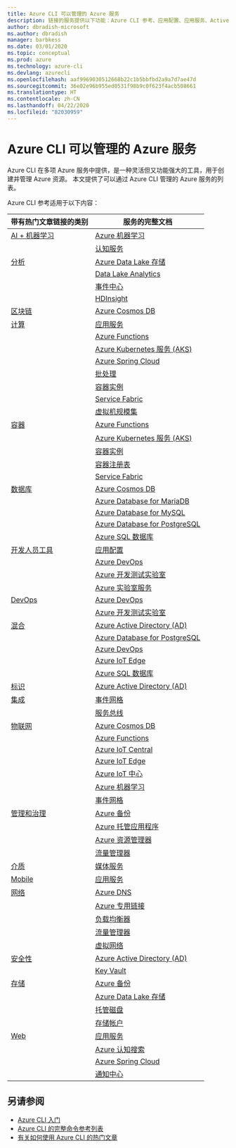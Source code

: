 ```yaml
---
title: Azure CLI 可以管理的 Azure 服务
description: 链接的服务提供以下功能：Azure CLI 参考、应用配置、应用服务、Active Directory (AD)、备份、认知搜索、Cosmos DB、Data Lake Storage、数据库、MariaDB、MySQL、PostgreSQL、DevOps、开发测试实验室、DNS、Functions、IoT、IoT Central、IoT Edge、IoT 中心、Kubernetes 服务 (AKS)、实验室服务、机器学习、托管应用程序、专用链接、资源管理器、Spring Cloud、SQL 数据库、Batch、认知服务、容器实例、容器注册表、Data Lake Analytics、事件网格、事件中心、HDInsight、Key Vault、负载平衡器、托管磁盘、媒体服务、通知中心、服务总线、Service Fabric、存储帐户、流量管理器、虚拟机规模集、虚拟网络、计算、网络、物联网、开发人员工具、数据库、分析、管理和治理、混合、存储、安全性、AI、AI + 机器学习
author: dbradish-microsoft
ms.author: dbradish
manager: barbkess
ms.date: 03/01/2020
ms.topic: conceptual
ms.prod: azure
ms.technology: azure-cli
ms.devlang: azurecli
ms.openlocfilehash: aaf9969030512668b22c1b5bbfbd2a9a7d7ae47d
ms.sourcegitcommit: 36e02e96b955ed0531f98b9c0f623f4acb508661
ms.translationtype: HT
ms.contentlocale: zh-CN
ms.lasthandoff: 04/22/2020
ms.locfileid: "82030959"
---
```

# <a name="azure-services-the-azure-cli-can-manage"></a>Azure CLI 可以管理的 Azure 服务

Azure CLI 在多项 Azure 服务中提供，是一种灵活但又功能强大的工具，用于创建并管理 Azure 资源。  本文提供了可以通过 Azure CLI 管理的 Azure 服务的列表。

Azure CLI 参考适用于以下内容：  

| 带有热门文章链接的类别 | 服务的完整文档
|-|-|
|[AI + 机器学习](/cli/azure/popular-articles-using-the-azure-cli?#ai--machine-learning)| [Azure 机器学习](/azure/machine-learning/)
||[认知服务](/azure/cognitive-services/)
|[分析](/cli/azure/popular-articles-using-the-azure-cli?#analytics)|[Azure Data Lake 存储](/azure/storage/blobs/data-lake-storage-introduction/)
||[Data Lake Analytics](/azure/data-lake-analytics/)
||[事件中心](/azure/event-hubs/)
||[HDInsight](/azure/hdinsight/)
|[区块链](popular-articles-using-the-azure-cli.md)|[Azure Cosmos DB](/azure/cosmos-db/)
|[计算](/cli/azure/popular-articles-using-the-azure-cli?#compute)|[应用服务](/azure/app-service/)
||[Azure Functions](/azure/azure-functions/)
||[Azure Kubernetes 服务 (AKS)](/azure/aks/)
||[Azure Spring Cloud](/azure/spring-cloud/)
||[批处理](/azure/batch/)
||[容器实例](/azure/container-instances/)
||[Service Fabric](/azure/service-fabric/)
||[虚拟机规模集](/azure/virtual-machine-scale-sets/)
|[容器](popular-articles-using-the-azure-cli.md)|[Azure Functions](/azure/azure-functions/)
||[Azure Kubernetes 服务 (AKS)](/azure/aks/)
||[容器实例](/azure/container-instances/)
||[容器注册表](/azure/container-registry/)
||[Service Fabric](/azure/service-fabric/)
|[数据库](/cli/azure/popular-articles-using-the-azure-cli?#databases)|[Azure Cosmos DB](/azure/cosmos-db/)
||[Azure Database for MariaDB](/azure/mariadb/)
||[Azure Database for MySQL](/azure/mysql/)
||[Azure Database for PostgreSQL](/azure/postgresql/)
||[Azure SQL 数据库](/azure/sql-database/)
|[开发人员工具](/cli/azure/popular-articles-using-the-azure-cli?#developer-tools)|[应用配置](/azure/azure-app-configuration/)
||[Azure DevOps](/azure/devops/)
||[Azure 开发测试实验室](/azure/lab-services/)
||[Azure 实验室服务](/azure/lab-services/classroom-labs/)
|[DevOps](/cli/azure/popular-articles-using-the-azure-cli?#developer-tools)|[Azure DevOps](/azure/devops/)
||[Azure 开发测试实验室](/azure/lab-services/)
|[混合](/cli/azure/popular-articles-using-the-azure-cli?#hybrid)|[Azure Active Directory (AD)](/azure/active-directory/)
||[Azure Database for PostgreSQL](/azure/postgresql/)
||[Azure DevOps](/azure/devops/)
||[Azure IoT Edge](/azure/iot-edge/)
||[Azure SQL 数据库](/azure/sql-database/)
|[标识](popular-articles-using-the-azure-cli.md)|[Azure Active Directory (AD)](/azure/active-directory/)
|[集成](popular-articles-using-the-azure-cli.md)|[事件网格](/azure/event-grid/)
||[服务总线](/azure/service-bus/)
|[物联网](/cli/azure/popular-articles-using-the-azure-cli?#internet-of-things)|[Azure Cosmos DB](/azure/cosmos-db/)
||[Azure Functions](/azure/azure-functions/)
||[Azure IoT Central](/azure/iot-central/)
||[Azure IoT Edge](/azure/iot-edge/)
||[Azure IoT 中心](/azure/iot-hub/)
||[Azure 机器学习](/azure/machine-learning/)
||[事件网格](/azure/event-grid/)
|[管理和治理](/cli/azure/popular-articles-using-the-azure-cli?#management-and-governance)|[Azure 备份](/azure/backup/)
||[Azure 托管应用程序](/azure/azure-resource-manager/managed-applications/)
||[Azure 资源管理器](/azure/azure-resource-manager/)
||[流量管理器](/azure/traffic-manager/)
|[介质](popular-articles-using-the-azure-cli.md)|[媒体服务](/azure/media-services/)
|[Mobile](popular-articles-using-the-azure-cli.md)|[应用服务](/azure/app-service/)
|[网络](/cli/azure/popular-articles-using-the-azure-cli?#networking)|[Azure DNS](/azure/dns/)
||[Azure 专用链接](/azure/private-link/)
||[负载均衡器](/azure/load-balancer/)
||[流量管理器](/azure/traffic-manager/)
||[虚拟网络](/azure/virtual-network/)
|[安全性](/cli/azure/popular-articles-using-the-azure-cli?#security)|[Azure Active Directory (AD)](/azure/active-directory/)
||[Key Vault](/azure/key-vault/)
|[存储](/cli/azure/popular-articles-using-the-azure-cli?#storage)|[Azure 备份](/azure/backup/)
||[Azure Data Lake 存储](/azure/storage/blobs/data-lake-storage-introduction/)
||[托管磁盘](/azure/virtual-machines/windows/managed-disks-overview/)
||[存储帐户](/azure/storage/common/storage-account-overview/)
|[Web](popular-articles-using-the-azure-cli.md)|[应用服务](/azure/app-service/)
||[Azure 认知搜索](/azure/search/)
||[Azure Spring Cloud](/azure/spring-cloud/)
||[通知中心](/azure/notification-hubs/)

## <a name="see-also"></a>另请参阅

- [Azure CLI 入门](get-started-with-azure-cli.md)
- [Azure CLI 的完整命令参考列表](/cli/azure/reference-index)
- [有关如何使用 Azure CLI 的热门文章](popular-articles-using-the-azure-cli.md)
